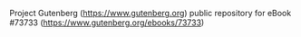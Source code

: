 Project Gutenberg (https://www.gutenberg.org) public repository for eBook #73733 (https://www.gutenberg.org/ebooks/73733)
